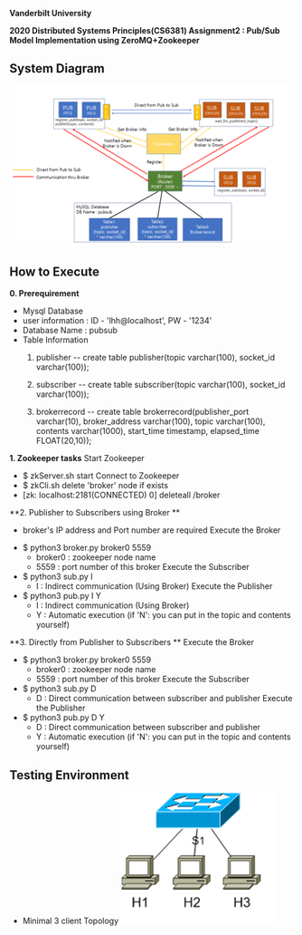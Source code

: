**Vanderbilt University**

**2020 Distributed Systems Principles(CS6381) Assignment2 : Pub/Sub Model Implementation using ZeroMQ+Zookeeper**

## System Diagram
![SystemDiagram](SystemDiagramV3.png)

## How to Execute
**0. Prerequirement**
 - Mysql Database
  - user information : ID - 'lhh@localhost', PW - '1234'
  - Database Name : pubsub
  - Table Information
     1. publisher
        -- create table publisher(topic varchar(100), socket_id varchar(100));
        
     2. subscriber
        -- create table subscriber(topic varchar(100), socket_id varchar(100));
  
     3. brokerrecord
        -- create table brokerrecord(publisher_port varchar(10), broker_address varchar(100), topic varchar(100), contents varchar(1000), start_time timestamp, elapsed_time FLOAT(20,10));


**1. Zookeeper tasks**
 Start Zookeeper
 - $ zkServer.sh start
 Connect to Zookeeper
 - $ zkCli.sh
 delete 'broker' node if exists
 - [zk: localhost:2181(CONNECTED) 0] deleteall /broker
 
 
**2. Publisher to Subscribers using Broker **
* broker's IP address and Port number are required
 Execute the Broker
 - $ python3 broker.py broker0 5559
     - broker0 : zookeeper node name
     - 5559 : port number of this broker
 Execute the Subscriber
 - $ python3 sub.py I
     - I : Indirect communication (Using Broker)
 Execute the Publisher
 - $ python3 pub.py I Y
     - I : Indirect communication (Using Broker)
     - Y : Automatic execution (if 'N': you can put in the topic and contents yourself)


**3. Directly from Publisher to Subscribers **
 Execute the Broker
 - $ python3 broker.py broker0 5559
     - broker0 : zookeeper node name
     - 5559 : port number of this broker
 Execute the Subscriber
 - $ python3 sub.py D
     - D : Direct communication between subscriber and publisher
 Execute the Publisher
 - $ python3 pub.py D Y
     - D : Direct communication between subscriber and publisher
     - Y : Automatic execution (if 'N': you can put in the topic and contents yourself)
 
 
 ## Testing Environment
  - Minimal 3 client Topology
  ![Topology](Topology.png)
